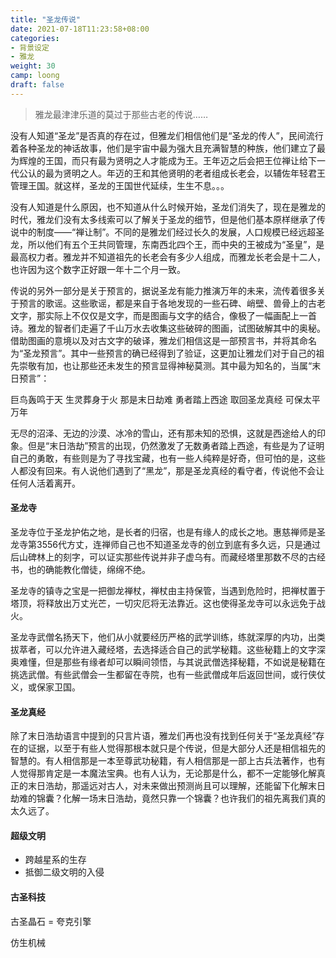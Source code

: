 ```yaml
---
title: "圣龙传说"
date: 2021-07-18T11:23:58+08:00
categories:
- 背景设定
- 雅龙
weight: 30
camp: loong
draft: false
---
```

>雅龙最津津乐道的莫过于那些古老的传说……

没有人知道“圣龙”是否真的存在过，但雅龙们相信他们是“圣龙的传人”，民间流行着各种圣龙的神话故事，他们是宇宙中最为强大且充满智慧的种族，他们建立了最为辉煌的王国，而只有最为贤明之人才能成为王。王年迈之后会把王位禅让给下一代公认的最为贤明之人。年迈的王和其他贤明的老者组成长老会，以辅佐年轻君王管理王国。就这样，圣龙的王国世代延续，生生不息。。。

没有人知道是什么原因，也不知道从什么时候开始，圣龙们消失了，现在是雅龙的时代，雅龙们没有太多线索可以了解关于圣龙的细节，但是他们基本原样继承了传说中的制度——“禅让制”。不同的是雅龙们经过长久的发展，人口规模已经远超圣龙，所以他们有五个王共同管理，东南西北四个王，而中央的王被成为“圣皇”，是最高权力者。雅龙并不知道祖先的长老会有多少人组成，而雅龙长老会是十二人，也许因为这个数字正好跟一年十二个月一致。

传说的另外一部分是关于预言的，据说圣龙有能力推演万年的未来，流传着很多关于预言的歌谣。这些歌谣，都是来自于各地发现的一些石碑、峭壁、兽骨上的古老文字，那实际上不仅仅是文字，而是图画与文字的结合，像极了一幅画配上一首诗。雅龙的智者们走遍了千山万水去收集这些破碎的图画，试图破解其中的奥秘。借助图画的意境以及对古文字的破译，雅龙们相信这是一部预言书，并将其命名为“圣龙预言”。其中一些预言的确已经得到了验证，这更加让雅龙们对于自己的祖先崇敬有加，也让那些还未发生的预言显得神秘莫测。其中最为知名的，当属“末日预言”：

巨鸟轰鸣于天 生灵葬身于火 那是末日劫难 勇者踏上西途 取回圣龙真经 可保太平万年

无尽的沼泽、无边的沙漠、冰冷的雪山，还有那未知的恐惧，这就是西途给人的印象。但是“末日浩劫”预言的出现，仍然激发了无数勇者踏上西途，有些是为了证明自己的勇敢，有些则是为了寻找宝藏，也有一些人纯粹是好奇，但可怕的是，这些人都没有回来。有人说他们遇到了“黑龙”，那是圣龙真经的看守者，传说他不会让任何人活着离开。

#### 圣龙寺

圣龙寺位于圣龙护佑之地，是长者的归宿，也是有缘人的成长之地。惠慈禅师是圣龙寺第3556代方丈，连禅师自己也不知道圣龙寺的创立到底有多久远，只是通过后山碑林上的刻字，可以证实那些传说并非子虚乌有。而藏经塔里那数不尽的古经书，也的确能教化僧徒，绵绵不绝。

圣龙寺的镇寺之宝是一把御龙禅杖，禅杖由主持保管，当遇到危险时，把禅杖置于塔顶，将释放出万丈光芒，一切灾厄将无法靠近。这也使得圣龙寺可以永远免于战火。

圣龙寺武僧名扬天下，他们从小就要经历严格的武学训练，练就深厚的内功，出类拔萃者，可以允许进入藏经塔，去选择适合自己的武学秘籍。这些秘籍上的文字深奥难懂，但是那些有缘者却可以瞬间领悟，与其说武僧选择秘籍，不如说是秘籍在挑选武僧。有些武僧会一生都留在寺院，也有一些武僧成年后返回世间，或行侠仗义，或保家卫国。

#### 圣龙真经

除了末日浩劫语言中提到的只言片语，雅龙们再也没有找到任何关于“圣龙真经”存在的证据，以至于有些人觉得那根本就只是个传说，但是大部分人还是相信祖先的智慧的。有人相信那是一本至尊武功秘籍，有人相信那是一部上古兵法著作，也有人觉得那肯定是一本魔法宝典。也有人认为，无论那是什么，都不一定能够化解真正的末日浩劫，那遥远对古人，对未来做出预测尚且可以理解，还能留下化解末日劫难的锦囊？化解一场末日浩劫，竟然只靠一个锦囊？也许我们的祖先离我们真的太久远了。

#### 超级文明

- 跨越星系的生存
- 抵御二级文明的入侵

#### 古圣科技

古圣晶石 = 夸克引擎

仿生机械
